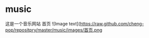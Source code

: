 # music
这是一个音乐网站
首页
![Image text](https://raw.github.com/cheng-pop/repositpry/master/music/images/首页.png
